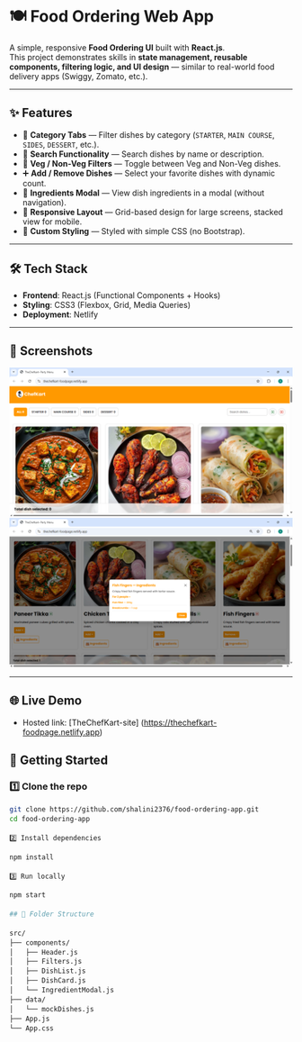 # 🍽️ Food Ordering Web App

A simple, responsive **Food Ordering UI** built with **React.js**.  
This project demonstrates skills in **state management, reusable components, filtering logic, and UI design** — similar to real-world food delivery apps (Swiggy, Zomato, etc.).

---

## ✨ Features

- 📌 **Category Tabs** — Filter dishes by category (`STARTER`, `MAIN COURSE`, `SIDES`, `DESSERT`, etc.).
- 🔎 **Search Functionality** — Search dishes by name or description.
- 🥗 **Veg / Non-Veg Filters** — Toggle between Veg and Non-Veg dishes.
- ➕ **Add / Remove Dishes** — Select your favorite dishes with dynamic count.
- 📖 **Ingredients Modal** — View dish ingredients in a modal (without navigation).
- 📱 **Responsive Layout** — Grid-based design for large screens, stacked view for mobile.
- 🎨 **Custom Styling** — Styled with simple CSS (no Bootstrap).

---

## 🛠️ Tech Stack

- **Frontend**: React.js (Functional Components + Hooks)
- **Styling**: CSS3 (Flexbox, Grid, Media Queries)
- **Deployment**: Netlify

---

## 📸 Screenshots
![Home Page](./screenshot/home.png)
![Dish Modal](./screenshot/modal.png)

---

## 🌐 Live Demo

- Hosted link: [TheChefKart-site] (https://thechefkart-foodpage.netlify.app)


## 🚀 Getting Started

### 1️⃣ Clone the repo
```bash
git clone https://github.com/shalini2376/food-ordering-app.git
cd food-ordering-app

2️⃣ Install dependencies

npm install

3️⃣ Run locally

npm start

## 📂 Folder Structure

src/
├── components/
│   ├── Header.js
│   ├── Filters.js
│   ├── DishList.js
│   ├── DishCard.js
│   └── IngredientModal.js
├── data/
│   └── mockDishes.js
├── App.js
└── App.css

